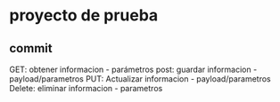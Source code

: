 # proyecto de prueba
## commit

GET: obtener informacion - parámetros
post: guardar informacion - payload/parametros
PUT: Actualizar informacion - payload/parametros
Delete: eliminar informacion - parametros